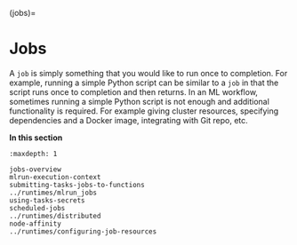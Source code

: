 (jobs)=
# Jobs

A `job` is simply something that you would like to run once to completion. For example, running a simple Python script can be similar to a 
`job` in that the script runs once to completion and then returns. In an ML workflow, sometimes running a simple Python script is not enough 
and additional functionality is required. For example giving cluster resources, specifying dependencies and a Docker image, integrating with Git repo, etc. 

**In this section**

```{toctree}
:maxdepth: 1

jobs-overview
mlrun-execution-context
submitting-tasks-jobs-to-functions
../runtimes/mlrun_jobs
using-tasks-secrets
scheduled-jobs
../runtimes/distributed
node-affinity
../runtimes/configuring-job-resources
```